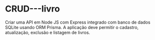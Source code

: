 # CRUD---livro
Criar uma API em Node JS com Express integrado com banco de dados SQLite usando ORM Prisma. A aplicação deve permitir o cadastro, atualização, exclusão e listagem de livros.
